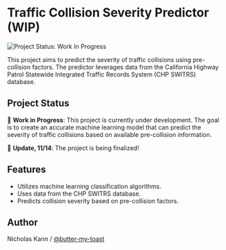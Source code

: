 # Traffic Collision Severity Predictor (WIP)

![Project Status: Work In Progress](https://img.shields.io/badge/Project%20Status-Work%20In%20Progress-yellow)

This project aims to predict the severity of traffic collisions using pre-collision factors. The predictor leverages data from the California Highway Patrol Statewide Integrated Traffic Records System (CHP SWITRS) database.

## Project Status

🚧 **Work in Progress**: This project is currently under development. The goal is to create an accurate machine learning model that can predict the severity of traffic collisions based on available pre-collision information.

🙌 **Update, 11/14**: The project is being finalized!

## Features

- Utilizes machine learning classification algorithms.
- Uses data from the CHP SWITRS database.
- Predicts collision severity based on pre-collision factors.

## Author
Nicholas Kann / [@butter-my-toast](https://github.com/butter-my-toast "butter-my-toast's github page")
